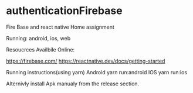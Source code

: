 # authenticationFirebase

 
 
 Fire Base and react native Home assignment
 
  Running: android, ios, web 
  
  
  Resoucrces Availbile Online:
  
  https://firebase.com/
  https://reactnative.dev/docs/getting-started
  
  
  Running instructions(using yarn)
      Android
        yarn run:android 
      IOS 
        yarn run:ios 
        
   Alternivly install Apk manualy from the release section. 
   
   
    
    
    
    
